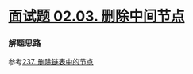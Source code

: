 # [面试题 02.03. 删除中间节点](https://leetcode-cn.com/problems/delete-middle-node-lcci/)

### 解题思路
参考[237. 删除链表中的节点](https://leetcode-cn.com/problems/delete-node-in-a-linked-list/)
